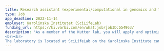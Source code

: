 ```yaml
---
title: Research assistant (experimental/computational in genomics and transcriptomics)
type: Job
app_deadline: 2022-11-14
employer: Karolinska Institutet (SciLifeLab)
funding_url: https://ki.varbi.com/en/what:job/jobID:554963/
description: "As a member of the Kutter lab, you will apply and optimize novel transcriptomic approaches (based on bulk and single cell RNA profiling) to study gene regulation and RNA processing using mammalian systems (primary tissues and cell lines), carry out validation experiments involving biochemical and molecular biological tools, and participate in the general duties of the team. As a research assistant you will take a strong lead in the project design and management as well as data generation, analyses and interpretation, and collaborate with other team members. You are expected to report the scientific results by writing scientific papers, attending scientific meetings, and effectively communicate with peers. The ability to work in a highly interdisciplinary and international environment, and to engage in continuous professional development is a must.
<br><br>
The laboratory is located at SciLifeLab on the Karolinska Institute campus in Stockholm. SciLifeLab offers an attractive research environment, provides state-of-the-art instrumentation and core facilities, and is home to the second largest sequencing cluster in Europe. SciLifeLab is a joint effort between Karolinska Institute, the Swedish Royal Institute of Technology, and Stockholm University. It hosts research groups with diverse backgrounds and expertise, creating a unique interface between basic biology, genomics, bioengineering, drug discovery, and translational medicine."
---
```

